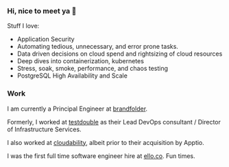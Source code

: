 ### Hi, nice to meet ya 👋


Stuff I love: 
- Application Security
- Automating tedious, unnecessary, and error prone tasks. 
- Data driven decisions on cloud spend and rightsizing of cloud resources
- Deep dives into containerization, kubernetes
- Stress, soak, smoke, performance, and chaos testing
- PostgreSQL High Availability and Scale

### Work

I am currently a Principal Engineer at [brandfolder](https://brandfolder.com).

Formerly, I worked at [testdouble](https://testdouble.com) as their Lead DevOps consultant / Director of Infrastructure Services.

I also worked at [cloudability](https://www.apptio.com/products/cloudability/), albeit prior to their acquisition by Apptio. 

I was the first full time software engineer hire at [ello.co](https://ello.co/). Fun times.
